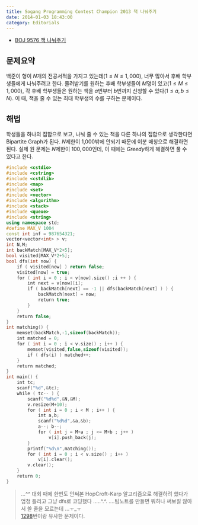 ```yaml
---
title: Sogang Programming Contest Champion 2013 책 나눠주기
date: 2014-01-03 18:43:00
category: Editorials
---
```


* [BOJ 9576 책 나눠주기](http://acmicpc.net/problem/8576)

## 문제요약

백준이 형이 $N$개의 전공서적을 가지고 있는데$(1\leq{}N\leq{}1,000)$, 너무 많아서 후배 학부생들에게 나눠주려고 한다. 물려받기를 원하는 후배 학부생들이 $M$명이 있고$(1\leq{}M\leq{}1,000)$, 각 후배 학부생들은 원하는 책을 $a$번부터 $b$번까지 신청할 수 있다$(1\leq{}a,b\leq{}N)$. 이 때, 책을 줄 수 있는 최대 학부생의 수를 구하는 문제이다. 

## 해법

학생들을 하나의 집합으로 보고, 나눠 줄 수 있는 책을 다른 하나의 집합으로 생각한다면 Bipartite Graph가 된다. $N$제한이 1,000밖에 안되기 때문에 이분 매칭으로 해결하면 된다. 실제 원 문제는 $N$제한이 $100,000$인데, 이 때에는 $Greedy$하게 해결하면 풀 수 있다고 한다. 

```cpp
#include <cstdio>
#include <cstring>
#include <cstdlib>
#include <map>
#include <set>
#include <vector>
#include <algorithm>
#include <stack>
#include <queue>
#include <string>
using namespace std;
#define MAX_V 1004
const int inf = 987654321;
vector<vector<int> > v;
int N,M;
int backMatch[MAX_V*2+5];
bool visited[MAX_V*2+5];
bool dfs(int now) {
    if ( visited[now] ) return false;
    visited[now] = true;
    for ( int i = 0 ; i < v[now].size() ;i ++ ) {
        int next = v[now][i];
        if ( backMatch[next] == -1 || dfs(backMatch[next] ) ) {
            backMatch[next] = now;
            return true;
        }
    }
    return false;
}
int matching() {
    memset(backMatch,-1,sizeof(backMatch));
    int matched = 0;
    for ( int i = 0 ; i < v.size() ; i++ ) {
        memset(visited,false,sizeof(visited));
        if ( dfs(i) ) matched++;
    }
    return matched;
}
int main() {
    int tc;
    scanf("%d",&tc);
    while ( tc-- ) {
        scanf("%d%d",&N,&M);
        v.resize(M+10);
        for ( int i = 0 ; i < M ; i++ ) {
            int a,b;
            scanf("%d%d",&a,&b);
            a--; b--;
            for ( int j = M+a ; j <= M+b ; j++ )
                v[i].push_back(j);
        }
        printf("%d\n",matching());
        for ( int i = 0 ; i < v.size() ; i++ )
            v[i].clear();
        v.clear();
    }
    return 0;
}
```

>...^^ 대회 때에 한번도 안써본 HopCroft-Karp 알고리즘으로 해결하려 했다가 엄청 틀리고 그냥 dfs로 코딩했다 .....^.^. ....팀노트를 만들면 뭐하나 써보질 않아서 쓸 줄을 모르는데 ...ㅜ_ㅜ<br>
[1298](http://acmicpc.net/problem/1298)번이랑 유사한 문제이다.

